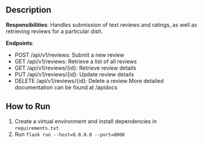 ## Description
__Responsibilities__: Handles submission of text reviews and ratings, as well as retrieving reviews for a particular dish.

__Endpoints__:
- POST /api/v1/reviews: Submit a new review
- GET /api/v1/reviews: Retrieve a list of all reviews
- GET /api/v1/reviews/{id}: Retrieve review details
- PUT /api/v1/reviews/{id}: Update review details
- DELETE /api/v1/reviews/{id}: Delete a review
More detailed documentation can be found at /apidocs

## How to Run
1. Create a virtual environment and install dependencies in `requirements.txt`
2. Run `flask run --host=0.0.0.0 --port=8000`